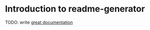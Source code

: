 # Introduction to readme-generator

TODO: write [great documentation](http://jacobian.org/writing/what-to-write/)
